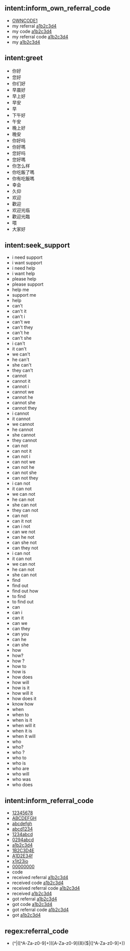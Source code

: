 ## intent:inform_own_referral_code
- [OWNCODE1](referral_code)
- my referral [a1b2c3d4](referral_code)
- my code [a1b2c3d4](referral_code)
- my referral code [a1b2c3d4](referral_code)
- my [a1b2c3d4](referral_code)

## intent:greet
- 你好
- 您好
- 你们好
- 早晨好
- 早上好
- 早安
- 早
- 下午好
- 午安
- 晚上好
- 晚安
- 你好吗
- 你好嗎
- 您好吗
- 您好嗎
- 你怎么样
- 你吃飯了嗎
- 你有吃飯嗎
- 幸会
- 久仰
- 欢迎
- 歡迎
- 欢迎光临  	
- 歡迎光臨
- 喂
- 大家好

## intent:seek_support
- i need support
- i want support
- i need help
- i want help
- please help
- please support
- help me
- support me
- help
- can't
- can't it
- can't i
- can't we
- can't they
- can't he
- can't she
- i can't
- it can't
- we can't
- he can't
- she can't
- they can't
- cannot
- cannot it
- cannot i
- cannot we
- cannot he
- cannot she
- cannot they
- i cannot
- it cannot
- we cannot
- he cannot
- she cannot
- they cannot
- can not
- can not it
- can not i
- can not we
- can not he
- can not she
- can not they
- i can not
- it can not
- we can not
- he can not
- she can not
- they can not
- can not
- can it not
- can i not
- can we not
- can he not
- can she not
- can they not
- i can not
- it can not
- we can not
- he can not
- she can not
- find
- find out
- find out how
- to find
- to find out
- can
- can i
- can it
- can we
- can they
- can you
- can he
- can she
- how
- how?
- how ?
- how to
- how is
- how does
- how will
- how is it
- how will it
- how does it
- know how
- when
- when to
- when is it
- when will it
- when it is
- when it will
- who
- who?
- who ?
- who to
- who is
- who are
- who will
- who was
- who does

## intent:inform_referral_code
- [12345678](referral_code)
- [ABCDEFGH](referral_code)
- [abcdefgh](referral_code)
- [abcd1234](referral_code)
- [1234abcd](referral_code)
- [0294abcd](referral_code)
- [a1b2c3d4](referral_code)
- [1B2C3D4E](referral_code)
- [A1D2E34f](referral_code)
- [x1it23io](referral_code)
- [00000000](referral_code)
- code
- received referral [a1b2c3d4](referral_code)
- received code [a1b2c3d4](referral_code)
- received referral code [a1b2c3d4](referral_code)
- received [a1b2c3d4](referral_code)
- got referral [a1b2c3d4](referral_code)
- got code [a1b2c3d4](referral_code)
- got referral code [a1b2c3d4](referral_code)
- got [a1b2c3d4](referral_code)

## regex:referral_code
- (^|([^A-Za-z0-9]+))[A-Za-z0-9]{8}($|([^A-Za-z0-9]+))
